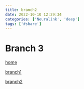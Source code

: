 ```yaml
---
title: branch2
date: 2022-10-10 12:29:34
categories: ['Neuralink', 'deep']
tags: ['#share']
---
```


# Branch 3

[home](4.md)

[branch1](2.md)

[branch2](3.md)
